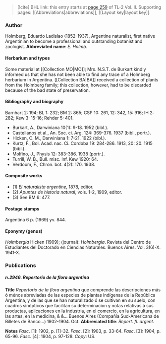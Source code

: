 > [!cite] BHL link: this entry starts at [page 259](https://www.biodiversitylibrary.org/page/33068501) of TL-2 Vol. II.
> Supporting pages: [[Abbreviations|abbreviations]], [[Layout key|layout key]].

### Author

Holmberg, Eduardo Ladislao (1852-1937), Argentine naturalist, first native Argentinian to become a professional and outstanding botanist and zoologist. 
**Abbreviated name**: *E. Holmb.*

#### Herbarium and types

Some material at [[Collection MO|MO]]; Mrs. N.S.T. de Burkart kindly informed us that she has not been able to find any trace of a Holmberg herbarium in Argentina. [[Collection BA|BA]] received a collection of plants from the Holmberg family; this collection, however, had to be discarded because of the bad state of preservation.

#### Bibliography and biography

Barnhart 2: 194; BL 1: 232; BM 2: 865; CSP 10: 261, 12: 342, 15: 916; IH 2: 282; Kew 3: 15-16; Rehder 5: 401.
- Burkart, A., Darwiniana 10(1): 9-18. 1952 (bibl.).
- Castellanos et al., An. Soc. ci. Arg. 124: 369-376. 1937 (bibl., portr.).
- Hicken, C. M., Darwiniana 1: 7-21. 1922 (bibl.).
- Kurtz, F., Bol. Acad. nac. Ci. Cordoba 19: 284-286. 1913, 20: 20. 1915 (bibl.).
- Molfino, J., Physis 12: 383-386. 1938 (portr.).
- Turrill, W. B., Bull. misc. Inf. Kew 1920: 64.
- Verdoom, F., Chron. bot. 4(2): 170. 1938.

#### Composite works

- (1) *El naturalista argentine*, 1878, editor.
- (2) *Apuntes de historia natural*, vols. 1-2, 1909, editor.
- (3) See BM 6: 477.

#### Postage stamps

Argentina 6 p. (1969) yv. 844.

#### Eponymy (genus)

*Holmbergia* Hicken (1909); (journal): *Holmbergia*. Revista del Centro de Estudiantes del Doctorado en Ciencias Naturales. Buenos Aires. Vol. 3(6)-X. 1941-X.

### Publications

##### n.2946. Repertorio de la flora argentina

**Title**
*Repertorio de la flora argentina* que comprende las descripciones más ó ménos abreviadas de las especies de plantas indígenas de la República Argentina, y de las que se han naturalizado ó se cultivan en su suelo, con cuadros sinópticos que facilitan su determinacion y notas relativas à sus productas, aplicaciones en la industria, en el comercio, en la agricultura, en las artes, en la medicina, & &... Buenos Aires (Compañía Sud-Americana de Billetes de Banco...) 1902-1904. Oct.
**Abbreviated title**: *Repert. fl. argent.*

**Notes**
*Fasc*. \[1\]: 1902, p. \[1\]-32.
*Fasc*. \[2\]: 1903, p. 33-64.
*Fasc*. \[3\]: 1904, p. 65-96.
*Fasc*. \[4\]: 1904, p. 97-128.
*Copy*: US.

